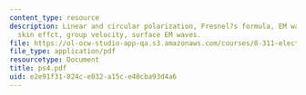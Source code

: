 ```yaml
---
content_type: resource
description: Linear and circular polarization, Fresnel?s formula, EM waves in plasma,
  skin effct, group velocity, surface EM waves.
file: https://ol-ocw-studio-app-qa.s3.amazonaws.com/courses/8-311-electromagnetic-theory-spring-2004/e2e91f31824ce032a15ce40cba93d4a6_ps4.pdf
file_type: application/pdf
resourcetype: Document
title: ps4.pdf
uid: e2e91f31-824c-e032-a15c-e40cba93d4a6
---
```

